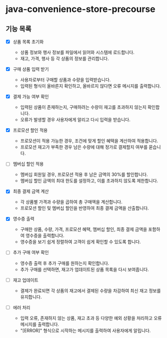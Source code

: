 # java-convenience-store-precourse

## 기능 목록


- [X] 상품 목록 초기화
    - 상품 정보와 행사 정보를 파일에서 읽어와 시스템에 로드합니다.
    - 재고, 가격, 행사 등 각 상품의 정보를 관리합니다.


- [X] 구매 상품 입력 받기
    - 사용자로부터 구매할 상품과 수량을 입력받습니다.
    - 입력된 형식이 올바른지 확인하고, 올바르지 않다면 오류 메시지를 출력합니다.


- [X] 결제 가능 여부 확인
    - 입력된 상품이 존재하는지, 구매하려는 수량이 재고를 초과하지 않는지 확인합니다.
    - 오류가 발생할 경우 사용자에게 알리고 다시 입력을 받습니다.


- [X] 프로모션 할인 적용
    - 프로모션이 적용 가능한 경우, 조건에 맞게 할인 혜택을 계산하여 적용합니다.
    - 프로모션 재고가 부족한 경우 남은 수량에 대해 정가로 결제할지 여부를 묻습니다.


- [ ] 멤버십 할인 적용
    - 멤버십 회원일 경우, 프로모션 적용 후 남은 금액의 30%를 할인합니다.
    - 멤버십 할인 금액의 최대 한도를 설정하고, 이를 초과하지 않도록 제한합니다.


- [X] 최종 결제 금액 계산
    - 각 상품별 가격과 수량을 곱하여 총 구매액을 계산합니다.
    - 프로모션 할인 및 멤버십 할인을 반영하여 최종 결제 금액을 산출합니다.


- [X] 영수증 출력
    - 구매한 상품, 수량, 가격, 프로모션 혜택, 멤버십 할인, 최종 결제 금액을 포함하여 영수증을 출력합니다.
    - 영수증을 보기 쉽게 정렬하여 고객이 쉽게 확인할 수 있도록 합니다.


- [ ] 추가 구매 여부 확인
    - 영수증 출력 후 추가 구매를 원하는지 확인합니다.
    - 추가 구매를 선택하면, 재고가 업데이트된 상품 목록을 다시 보여줍니다.


- [ ] 재고 업데이트
    - 결제가 완료되면 각 상품의 재고에서 결제된 수량을 차감하여 최신 재고 정보를 유지합니다.


- [ ] 에러 처리
    - 입력 오류, 존재하지 않는 상품, 재고 초과 등 다양한 예외 상황을 처리하고 오류 메시지를 출력합니다.
    - "[ERROR]" 형식으로 시작하는 메시지를 출력하여 사용자에게 알립니다.